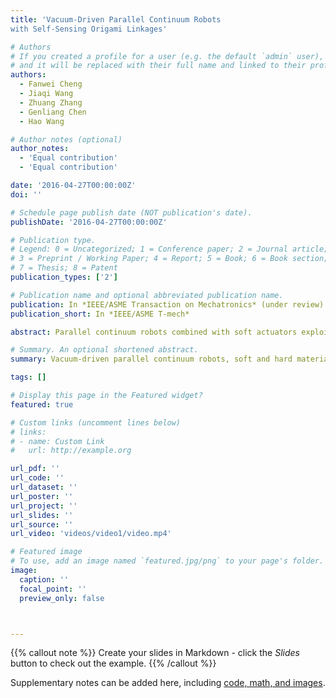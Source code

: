 ```yaml
---
title: 'Vacuum-Driven Parallel Continuum Robots
with Self-Sensing Origami Linkages'

# Authors
# If you created a profile for a user (e.g. the default `admin` user), write the username (folder name) here
# and it will be replaced with their full name and linked to their profile.
authors:
  - Fanwei Cheng
  - Jiaqi Wang
  - Zhuang Zhang
  - Genliang Chen
  - Hao Wang

# Author notes (optional)
author_notes:
  - 'Equal contribution'
  - 'Equal contribution'

date: '2016-04-27T00:00:00Z'
doi: ''

# Schedule page publish date (NOT publication's date).
publishDate: '2016-04-27T00:00:00Z'

# Publication type.
# Legend: 0 = Uncategorized; 1 = Conference paper; 2 = Journal article;
# 3 = Preprint / Working Paper; 4 = Report; 5 = Book; 6 = Book section;
# 7 = Thesis; 8 = Patent
publication_types: ['2']

# Publication name and optional abbreviated publication name.
publication: In *IEEE/ASME Transaction on Mechatronics* (under review)
publication_short: In *IEEE/ASME T-mech*

abstract: Parallel continuum robots combined with soft actuators exploit the benefits of both, as well as flexibility, low cost, low self-weight, great precision, and high load capacity. Many complex modeling and sensing methods have been created to obtain increased accuracy or load, but few can achieve both. In this paper, we propose a vacuum-driven parallel continuum robot with self-sensing origami linkages. The designed parallel continuum robot consists of three bi-material printed soft vacuum-driven actuators, three absolute angle encoders, a base stage, and an output stage. We propose an analytical sensing model that maps the actuator torsion angle and length using the geometry of kresling origami. Based on the sensing model and the simple piecewise constant curvature assumption, the proposed PCR achieves a relative position accuracy of 0.3%-1.29% and a relative repeated position accuracy of 0.26%-0.85% compared to the length of actuators in a workspace of 40mmx40mmx40mm. In terms of weight, it processes a low self-weight of 209 g and can lift up a 3 kg load that is 15 times its self-weight. Moreover, under the load of 2kg, it can achieve high trajectories accuracy with relative average position error of 1.94% and relative repeated position error of 0.342% compared to the length of actuators. We also demonstrate that the proposed PCR can exhibit a maximum specific work and power of 0.38 kilojoules per kilogram and 0.096 kilowatts per kilogram, respectively. Continued development of this technology will likely lead to even higher performance in the future.

# Summary. An optional shortened abstract.
summary: Vacuum-driven parallel continuum robots, soft and hard material composite 3D printing, origami based actuator, proprioception, feedback control.

tags: []

# Display this page in the Featured widget?
featured: true

# Custom links (uncomment lines below)
# links:
# - name: Custom Link
#   url: http://example.org

url_pdf: ''
url_code: ''
url_dataset: ''
url_poster: ''
url_project: ''
url_slides: ''
url_source: ''
url_video: 'videos/video1/video.mp4'

# Featured image
# To use, add an image named `featured.jpg/png` to your page's folder.
image:
  caption: ''
  focal_point: ''
  preview_only: false



---
```




{{% callout note %}}
Create your slides in Markdown - click the _Slides_ button to check out the example.
{{% /callout %}}

Supplementary notes can be added here, including [code, math, and images](https://wowchemy.com/docs/writing-markdown-latex/).
